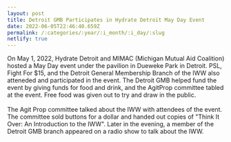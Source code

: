 ```yaml
---
layout: post
title: Detroit GMB Participates in Hydrate Detroit May Day Event
date: 2022-06-05T22:46:40.659Z
permalink: /:categories/:year/:i_month/:i_day/:slug
netlify: true
---
```

On May 1, 2022, Hydrate Detroit and MIMAC (Michigan Mutual Aid Coalition) hosted a May Day event under the pavilion in Dueweke Park in Detroit. PSL, Fight For $15, and the Detroit General Membership Branch of the IWW also atteneded and participated in the event. The Detroit GMB helped fund the event by giving funds for food and drink, and the AgitProp committee tabled at the event. Free food was given out to try and draw in the public.<br><br>The Agit Prop committee talked about the IWW with attendees of the event. The committee sold buttons for a dollar and handed out copies of "Think It Over: An Introduction to the IWW". Later in the evening, a member of the Detroit GMB branch appeared on a radio show to talk about the IWW.